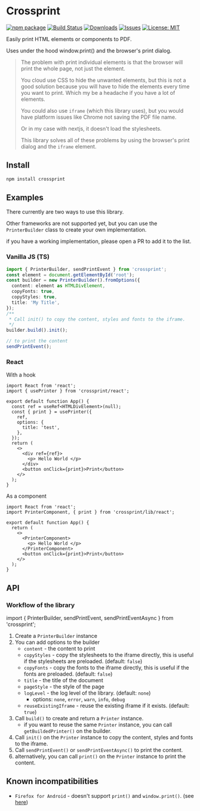 # Crossprint

[![npm package][npm-img]][npm-url]
[![Build Status][build-img]][build-url]
[![Downloads][downloads-img]][downloads-url]
[![Issues][issues-img]][issues-url]
[![License: MIT](https://img.shields.io/badge/License-MIT-yellow.svg)](https://opensource.org/licenses/MIT)

Easily print HTML elements or components to PDF.

Uses under the hood window.print() and the browser's print dialog.

> The problem with print individual elements is that the browser will print the whole page, not just the element.
>
> You cloud use CSS to hide the unwanted elements, but this is not a good solution because you will have to hide the elements every time you want to print. Which my be a headache if you have a lot of elements.
>
> You could also use `iframe` (which this library uses), but you would have platform issues like Chrome not saving the PDF file name.
>
> Or in my case with nextjs, it doesn't load the stylesheets.
>
> This library solves all of these problems by using the browser's print dialog and the `iframe` element.

## Install

```bash
npm install crossprint
```

## Examples

There currently are two ways to use this library.

Other frameworks are not supported yet, but you can use the `PrinterBuilder` class to create your own implementation.

if you have a working implementation, please open a PR to add it to the list.

### Vanilla JS (TS)

```ts
import { PrinterBuilder, sendPrintEvent } from 'crossprint';
const element = document.getElementById('root');
const builder = new PrinterBuilder().fromOptions({
  content: element as HTMLDivElement,
  copyFonts: true,
  copyStyles: true,
  title: 'My Title',
});
/**
 * Call init() to copy the content, styles and fonts to the iframe.
 */
builder.build().init();

// to print the content
sendPrintEvent();
```

### React

With a hook

```tsx
import React from 'react';
import { usePrinter } from 'crossprint/react';

export default function App() {
  const ref = useRef<HTMLDivElement>(null);
  const { print } = usePrinter({
    ref,
    options: {
      title: 'test',
    },
  });
  return (
    <>
      <div ref={ref}>
        <p> Hello World </p>
      </div>
      <button onClick={print}>Print</button>
    </>
  );
}
```

As a component

```tsx
import React from 'react';
import PrinterComponent, { print } from 'crossprint/lib/react';

export default function App() {
  return (
    <>
      <PrinterComponent>
        <p> Hello World </p>
      </PrinterComponent>
      <button onClick={print}>Print</button>
    </>
  );
}
```

## API

### Workflow of the library

import { PrinterBuilder, sendPrintEvent, sendPrintEventAsync } from 'crossprint';

1. Create a `PrinterBuilder` instance
2. You can add options to the builder
   - `content` - the content to print
   - `copyStyles` - copy the stylesheets to the iframe directly, this is useful if the stylesheets are preloaded. (default: `false`)
   - `copyFonts` - copy the fonts to the iframe directly, this is useful if the fonts are preloaded. (default: `false`)
   - `title` - the title of the document
   - `pageStyle` - the style of the page
   - `logLevel` - the log level of the library. (default: `none`)
     - options: `none`, `error`, `warn`, `info`, `debug`
   - `reuseExistingIframe` - reuse the existing iframe if it exists. (default: `true`)
3. Call `build()` to create and return a `Printer` instance.
   - if you want to reuse the same `Printer` instance, you can call `getBuildedPrinter()` on the builder.
4. Call `init()` on the `Printer` instance to copy the content, styles and fonts to the iframe.
5. Call `sendPrintEvent()` or `sendPrintEventAsync()` to print the content.
6. alternatively, you can call `print()` on the `Printer` instance to print the content.

## Known incompatibilities

- `Firefox for Android` - doesn't support `print()` and `window.print()`. (see [here](https://developer.mozilla.org/en-US/docs/Web/API/Window/print#browser_compatibility))

[build-img]: https://github.com/wavy-lobster/crossprint/actions/workflows/release.yml/badge.svg
[build-url]: https://github.com/wavy-lobster/crossprint/actions/workflows/release.yml
[downloads-img]: https://img.shields.io/npm/dt/crossprint
[downloads-url]: https://www.npmtrends.com/crossprint
[npm-img]: https://img.shields.io/npm/v/crossprint
[npm-url]: https://www.npmjs.com/package/crossprint
[issues-img]: https://img.shields.io/github/issues/wavy-lobster/crossprint
[issues-url]: https://github.com/wavy-lobster/crossprint/issues
